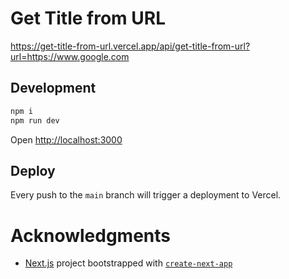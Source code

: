 # Get Title from URL

https://get-title-from-url.vercel.app/api/get-title-from-url?url=https://www.google.com

## Development

```bash
npm i
npm run dev
```

Open [http://localhost:3000](http://localhost:3000)

## Deploy

Every push to the `main` branch will trigger a deployment to Vercel.

# Acknowledgments

- [Next.js](https://nextjs.org/) project bootstrapped with [`create-next-app`](https://github.com/vercel/next.js/tree/canary/packages/create-next-app)
